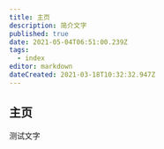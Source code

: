 ```yaml
---
title: 主页
description: 简介文字
published: true
date: 2021-05-04T06:51:00.239Z
tags:
  - index
editor: markdown
dateCreated: 2021-03-18T10:32:32.947Z
---
```


## 主页

测试文字
